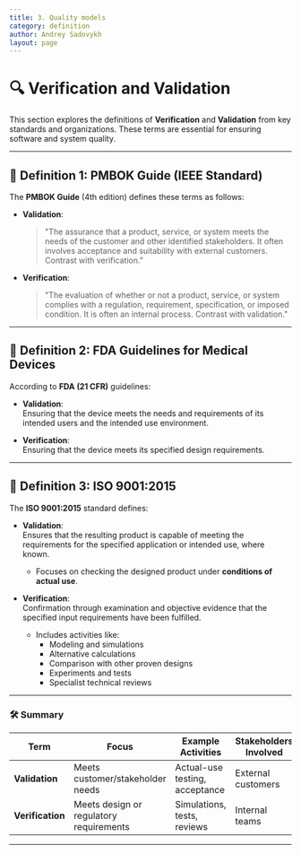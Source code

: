 ```yaml
---
title: 3. Quality models
category: definition
author: Andrey Sadovykh
layout: page
---
```


# 🔍 Verification and Validation  

This section explores the definitions of **Verification** and **Validation** from key standards and organizations. These terms are essential for ensuring software and system quality.  

---

## 📖 Definition 1: PMBOK Guide (IEEE Standard)  

The **PMBOK Guide** (4th edition) defines these terms as follows:  

- **Validation**:  
  > "The assurance that a product, service, or system meets the needs of the customer and other identified stakeholders. It often involves acceptance and suitability with external customers. Contrast with verification."  

- **Verification**:  
  > "The evaluation of whether or not a product, service, or system complies with a regulation, requirement, specification, or imposed condition. It is often an internal process. Contrast with validation."  

---

## 📑 Definition 2: FDA Guidelines for Medical Devices  

According to **FDA (21 CFR)** guidelines:  

- **Validation**:  
  Ensuring that the device meets the needs and requirements of its intended users and the intended use environment.  

- **Verification**:  
  Ensuring that the device meets its specified design requirements.  

---

## 📜 Definition 3: ISO 9001:2015  

The **ISO 9001:2015** standard defines:  

- **Validation**:  
  Ensures that the resulting product is capable of meeting the requirements for the specified application or intended use, where known.  
  - Focuses on checking the designed product under **conditions of actual use**.  

- **Verification**:  
  Confirmation through examination and objective evidence that the specified input requirements have been fulfilled.  
  - Includes activities like:  
    - Modeling and simulations  
    - Alternative calculations  
    - Comparison with other proven designs  
    - Experiments and tests  
    - Specialist technical reviews  

---

### 🛠️ Summary  

| Term          | Focus                                   | Example Activities                 | Stakeholders Involved |
|---------------|-----------------------------------------|-------------------------------------|------------------------|
| **Validation** | Meets customer/stakeholder needs       | Actual-use testing, acceptance     | External customers     |
| **Verification** | Meets design or regulatory requirements | Simulations, tests, reviews        | Internal teams         |

---
